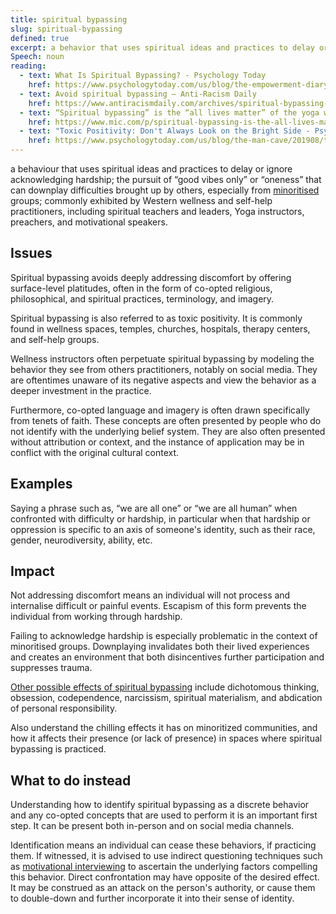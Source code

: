 ```yaml
---
title: spiritual bypassing
slug: spiritual-bypassing
defined: true
excerpt: a behavior that uses spiritual ideas and practices to delay or ignore acknowledging hardship
Speech: noun
reading:
  - text: What Is Spiritual Bypassing? - Psychology Today
    href: https://www.psychologytoday.com/us/blog/the-empowerment-diary/201901/what-is-spiritual-bypassing
  - text: Avoid spiritual bypassing — Anti-Racism Daily
    href: https://www.antiracismdaily.com/archives/spiritual-bypassing-anti-racism-daily
  - text: “Spiritual bypassing” is the “all lives matter” of the yoga world. Don't buy it
    href: https://www.mic.com/p/spiritual-bypassing-is-the-all-lives-matter-of-the-yoga-world-dont-buy-it-27631880
  - text: "Toxic Positivity: Don't Always Look on the Bright Side - Psychology Today"
    href: https://www.psychologytoday.com/us/blog/the-man-cave/201908/toxic-positivity-dont-always-look-the-bright-side
---
```


a behaviour that uses spiritual ideas and practices to delay or ignore acknowledging hardship; the pursuit of “good vibes only” or “oneness” that can downplay difficulties brought up by others, especially from [minoritised](/definitions/minoritised/) groups; commonly exhibited by Western wellness and self-help practitioners, including spiritual teachers and leaders, Yoga instructors, preachers, and motivational speakers.

## Issues

Spiritual bypassing avoids deeply addressing discomfort by offering surface-level platitudes, often in the form of co-opted religious, philosophical, and spiritual practices, terminology, and imagery. 

Spiritual bypassing is also referred to as toxic positivity. It is commonly found in wellness spaces, temples, churches, hospitals, therapy centers, and self-help groups.

Wellness instructors often perpetuate spiritual bypassing by modeling the behavior they see from others practitioners, notably on social media. They are oftentimes unaware of its negative aspects and view the behavior as a deeper investment in the practice.

Furthermore, co-opted language and imagery is often drawn specifically from tenets of faith. These concepts are often presented by people who do not identify with the underlying belief system. They are also often presented without attribution or context, and the instance of application may be in conflict with the original cultural context.

## Examples

Saying a phrase such as, “we are all one” or “we are all human” when confronted with difficulty or hardship, in particular when that hardship or oppression is specific to an axis of someone's identity, such as their race, gender, neurodiversity, ability, etc.

## Impact

Not addressing discomfort means an individual will not process and internalise difficult or painful events. Escapism of this form prevents the individual from working through hardship. 

Failing to acknowledge hardship is especially problematic in the context of minoritised groups. Downplaying invalidates both their lived experiences and creates an environment that both disincentives further participation and suppresses trauma.

[Other possible effects of spiritual bypassing](https://www.researchgate.net/publication/319321341_The_Opiate_of_the_Masses_Measuring_Spiritual_Bypass_and_Its_Relationship_to_Spirituality_Religion_Mindfulness_Psychological_Distress_and_Personality) include dichotomous thinking, obsession, codependence, narcissism, spiritual materialism, and abdication of personal responsibility.

Also understand the chilling effects it has on minoritized communities, and how it affects their presence (or lack of presence) in spaces where spiritual bypassing is practiced.

## What to do instead

Understanding how to identify spiritual bypassing as a discrete behavior and any co-opted concepts that are used to perform it is an important first step. It can be present both in-person and on social media channels.

Identification means an individual can cease these behaviors, if practicing them. If witnessed, it is advised to use indirect questioning techniques such as [motivational interviewing](https://en.wikipedia.org/wiki/Motivational_interviewing) to ascertain the underlying factors compelling this behavior. Direct confrontation may have opposite of the desired effect. It may be construed as an attack on the person's authority, or cause them to double-down and further incorporate it into their sense of identity.
